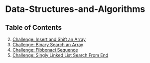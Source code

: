 # Data-Structures-and-Algorithms

## Table of Contents

2. [Challenge: Insert and Shift an Array](/challenges/arrayShift/)
3. [Challenge: Binary Search an Array](/challenges/BinarySearch/)
4. [Challenge: Fibbonaci Sequence](/challenges/FibbonaciSequence/)
4. [Challenge: Singly Linked List Search From End](/challenges/LinkedList/)
